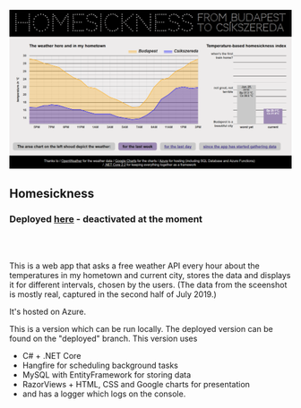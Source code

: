 <img src="https://github.com/zsofi-gagyi/homesickness/blob/master/screenshots/3.png" width="870px"></img> 

<h2>Homesickness</h2>
<h3>Deployed <a href="https://homesicknessvisualiser.azurewebsites.net">here</a> - deactivated at the moment</h3>
<br/>
<br/>
<p>This is a web app that asks a free weather API every hour about the temperatures in my hometown and current city, stores the data and displays it for different intervals, chosen by the users. (The data from the sceenshot is mostly real, captured in the second half of July 2019.)</p>
<p>It's hosted on Azure.</p>
<p>This is a version which can be run locally. The deployed version can be found on the "deployed" branch. This version uses</p>

- C# + .NET Core
- Hangfire for scheduling background tasks
- MySQL with EntityFramework for storing data
- RazorViews + HTML, CSS and Google charts for presentation
- and has a logger which logs on the console.
